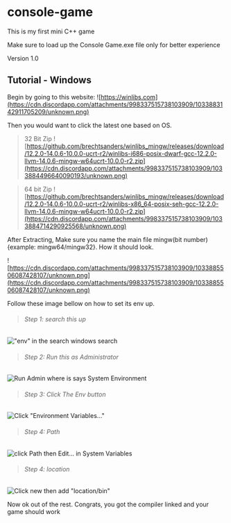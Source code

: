 # console-game
This is my first mini C++ game

Make sure to load up the Console Game.exe file only for better experience

Version 1.0




## Tutorial - Windows

Begin by going to this website:
![https://winlibs.com](https://cdn.discordapp.com/attachments/998337515738103909/1033883142911705209/unknown.png)



Then you would want to click the latest one based on OS.
> 32 Bit Zip
> ![https://github.com/brechtsanders/winlibs_mingw/releases/download/12.2.0-14.0.6-10.0.0-ucrt-r2/winlibs-i686-posix-dwarf-gcc-12.2.0-llvm-14.0.6-mingw-w64ucrt-10.0.0-r2.zip](https://cdn.discordapp.com/attachments/998337515738103909/1033884496640090193/unknown.png)

> 64 bit Zip
> ![https://github.com/brechtsanders/winlibs_mingw/releases/download/12.2.0-14.0.6-10.0.0-ucrt-r2/winlibs-x86_64-posix-seh-gcc-12.2.0-llvm-14.0.6-mingw-w64ucrt-10.0.0-r2.zip](https://cdn.discordapp.com/attachments/998337515738103909/1033884714290925568/unknown.png)

After Extracting, Make sure you name the main file mingw(bit number){example: mingw64/mingw32}.
How it should look.

![https://cdn.discordapp.com/attachments/998337515738103909/1033885506087428107/unknown.png](https://cdn.discordapp.com/attachments/998337515738103909/1033885506087428107/unknown.png)



Follow these image bellow on how to set its env up.

> ###### Step 1: search this up
!["env" in the search windows search](https://cdn.discordapp.com/attachments/998337515738103909/1033886264686018590/unknown.png)

> ###### Step 2: Run this as Administrator
![Run Admin where is says System Environment](https://cdn.discordapp.com/attachments/998337515738103909/1033887132143583272/unknown.png)

> ###### Step 3: Click The Env button
![Click "Environment Variables..."](https://cdn.discordapp.com/attachments/998337515738103909/1033887672554496010/unknown.png)

> ###### Step 4: Path
![click Path then Edit... in System Variables](https://cdn.discordapp.com/attachments/998337515738103909/1033888740348805130/unknown.png)

> ###### Step 4: location
![Click new then add "location/bin"](https://cdn.discordapp.com/attachments/998337515738103909/1033889594074202182/unknown.png)

Now ok out of the rest. Congrats, you got the compiler linked and your game should work
